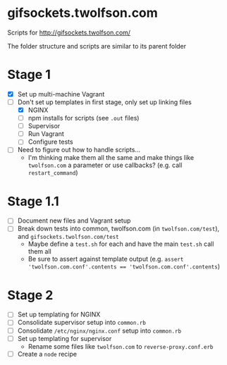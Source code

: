 # gifsockets.twolfson.com
Scripts for <http://gifsockets.twolfson.com/>

The folder structure and scripts are similar to its parent folder

# Stage 1
- [x] Set up multi-machine Vagrant
- [ ] Don't set up templates in first stage, only set up linking files
    - [x] NGINX
    - [ ] npm installs for scripts (see `.out` files)
    - [ ] Supervisor
    - [ ] Run Vagrant
    - [ ] Configure tests
- [ ] Need to figure out how to handle scripts...
    - I'm thinking make them all the same and make things like `twolfson.com` a parameter or use callbacks? (e.g. call `restart_command`)

# Stage 1.1
- [ ] Document new files and Vagrant setup
- [ ] Break down tests into common, twolfson.com (in `twolfson.com/test`), and `gifsockets.twolfson.com/test`
    - Maybe define a `test.sh` for each and have the main `test.sh` call them all
    - Be sure to assert against template output (e.g. `assert 'twolfson.com.conf'.contents == 'twolfson.com.conf'.contents`)

# Stage 2
- [ ] Set up templating for NGINX
- [ ] Consolidate supervisor setup into `common.rb`
- [ ] Consolidate `/etc/nginx/nginx.conf` setup into `common.rb`
- [ ] Set up templating for supervisor
    - Rename some files like `twolfson.com` to `reverse-proxy.conf.erb`
- [ ] Create a `node` recipe
